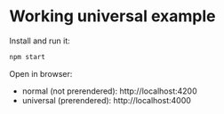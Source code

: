 # Working universal example

Install and run it:

```sh
npm start
```

Open in browser:

* normal (not prerendered): http://localhost:4200
* universal (prerendered): http://localhost:4000
